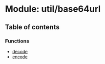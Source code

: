# Module: util/base64url

## Table of contents

### Functions

- [decode](../functions/util_base64url.decode.md)
- [encode](../functions/util_base64url.encode.md)
